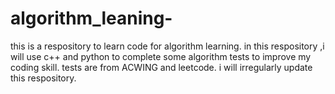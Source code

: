 # algorithm_leaning-
this is a respository to learn code for algorithm learning.
in this respository ,i will use c++ and python to complete some algorithm tests to improve my coding skill.
tests are from ACWING and leetcode.
i will irregularly update this respository.
